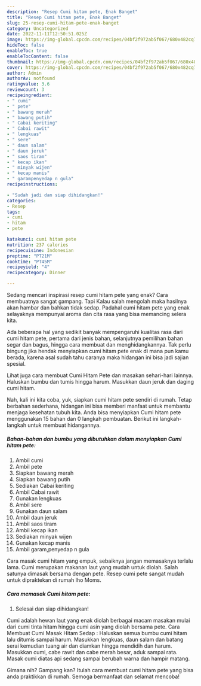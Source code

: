 ```yaml
---
description: "Resep Cumi hitam pete, Enak Banget"
title: "Resep Cumi hitam pete, Enak Banget"
slug: 25-resep-cumi-hitam-pete-enak-banget
category: Uncategorized
date: 2022-11-11T12:50:51.025Z
image: https://img-global.cpcdn.com/recipes/04bf2f972ab5f067/680x482cq70/cumi-hitam-pete-foto-resep-utama.jpg
hideToc: false
enableToc: true
enableTocContent: false
thumbnail: https://img-global.cpcdn.com/recipes/04bf2f972ab5f067/680x482cq70/cumi-hitam-pete-foto-resep-utama.jpg
cover: https://img-global.cpcdn.com/recipes/04bf2f972ab5f067/680x482cq70/cumi-hitam-pete-foto-resep-utama.jpg
author: Admin
authorAv: notfound
ratingvalue: 3.6
reviewcount: 3
recipeingredient:
- " cumi"
- " pete"
- " bawang merah"
- " bawang putih"
- " Cabai keriting"
- " Cabai rawit"
- " lengkuas"
- " sere"
- " daun salam"
- " daun jeruk"
- " saos tiram"
- " kecap ikan"
- " minyak wijen"
- " kecap manis"
- " garampenyedap n gula"
recipeinstructions:

- "Sudah jadi dan siap dihidangkan!"
categories:
- Resep
tags:
- cumi
- hitam
- pete

katakunci: cumi hitam pete 
nutrition: 237 calories
recipecuisine: Indonesian
preptime: "PT21M"
cooktime: "PT45M"
recipeyield: "4"
recipecategory: Dinner

---
```



Sedang mencari inspirasi resep cumi hitam pete yang enak? Cara membuatnya sangat gampang. Tapi Kalau salah mengolah maka hasilnya akan hambar dan bahkan tidak sedap. Padahal cumi hitam pete yang enak selayaknya mempunyai aroma dan cita rasa yang bisa memancing selera kita.


Ada beberapa hal yang sedikit banyak mempengaruhi kualitas rasa dari cumi hitam pete, pertama dari jenis bahan, selanjutnya pemilihan bahan segar dan bagus, hingga cara membuat dan menghidangkannya. Tak perlu bingung jika hendak menyiapkan cumi hitam pete enak di mana pun kamu berada, karena asal sudah tahu caranya maka hidangan ini bisa jadi sajian spesial.

Lihat juga cara membuat Cumi Hitam Pete dan masakan sehari-hari lainnya. Haluskan bumbu dan tumis hingga harum. Masukkan daun jeruk dan daging cumi hitam.


Nah, kali ini kita coba, yuk, siapkan cumi hitam pete sendiri di rumah. Tetap berbahan sederhana, hidangan ini bisa memberi manfaat untuk membantu menjaga kesehatan tubuh kita. Anda bisa menyiapkan Cumi hitam pete menggunakan 15 bahan dan 0 langkah pembuatan. Berikut ini langkah-langkah untuk membuat hidangannya.

<!--inarticleads1-->

##### Bahan-bahan dan bumbu yang dibutuhkan dalam menyiapkan Cumi hitam pete:

1. Ambil  cumi
1. Ambil  pete
1. Siapkan  bawang merah
1. Siapkan  bawang putih
1. Sediakan  Cabai keriting
1. Ambil  Cabai rawit
1. Gunakan  lengkuas
1. Ambil  sere
1. Gunakan  daun salam
1. Ambil  daun jeruk
1. Ambil  saos tiram
1. Ambil  kecap ikan
1. Sediakan  minyak wijen
1. Gunakan  kecap manis
1. Ambil  garam,penyedap n gula


Cara masak cumi hitam yang empuk, sebaiknya jangan memasaknya terlalu lama. Cumi merupakan makanan laut yang mudah untuk diolah. Salah satunya dimasak bersama dengan pete. Resep cumi pete sangat mudah untuk dipraktekan di rumah lho Moms. 

<!--inarticleads2-->

##### Cara memasak Cumi hitam pete:


1. Selesai dan siap dihidangkan!

Cumi adalah hewan laut yang enak diolah berbagai macam masakan mulai dari cumi tinta hitam hingga cumi asin yang diolah bersama pete. Cara Membuat Cumi Masak Hitam Sedap : Haluskan semua bumbu cumi hitam lalu ditumis sampai harum. Masukkan lengkuas, daun salam dan batang serai kemudian tuang air dan diamkan hingga mendidih dan harum. Masukkan cumi, cabe rawit dan cabe merah besar, aduk sampai rata. Masak cumi diatas api sedang sampai berubah warna dan hampir matang. 

Gimana nih? Gampang kan? Itulah cara membuat cumi hitam pete yang bisa anda praktikkan di rumah. Semoga bermanfaat dan selamat mencoba!
